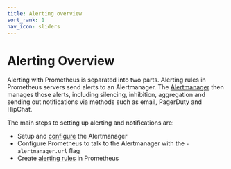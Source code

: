 ```yaml
---
title: Alerting overview
sort_rank: 1
nav_icon: sliders
---
```


# Alerting Overview

Alerting with Prometheus is separated into two parts. Alerting rules in
Prometheus servers send alerts to an Alertmanager. The [Alertmanager](../alertmanager)
then manages those alerts, including silencing, inhibition, aggregation and
sending out notifications via methods such as email, PagerDuty and HipChat.

The main steps to setting up alerting and notifications are:

* Setup and [configure](../configuration) the Alertmanager
* Configure Prometheus to talk to the Alertmanager with the `-alertmanager.url` flag
* Create [alerting rules](../rules) in Prometheus
